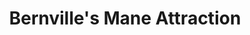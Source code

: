 ---
title: "Bernville's Mane Attraction"
url: /bernville/bernvilles-mane-attraction/
shop: Friseur
---